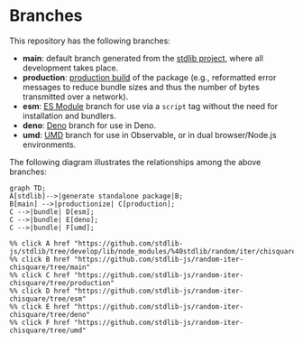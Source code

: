 <!--

@license Apache-2.0

Copyright (c) 2022 The Stdlib Authors.

Licensed under the Apache License, Version 2.0 (the "License");
you may not use this file except in compliance with the License.
You may obtain a copy of the License at

    http://www.apache.org/licenses/LICENSE-2.0

Unless required by applicable law or agreed to in writing, software
distributed under the License is distributed on an "AS IS" BASIS,
WITHOUT WARRANTIES OR CONDITIONS OF ANY KIND, either express or implied.
See the License for the specific language governing permissions and
limitations under the License.

-->

# Branches

This repository has the following branches:

-   **main**: default branch generated from the [stdlib project][stdlib-url], where all development takes place.
-   **production**: [production build][production-url] of the package (e.g., reformatted error messages to reduce bundle sizes and thus the number of bytes transmitted over a network).
-   **esm**: [ES Module][esm-url] branch for use via a `script` tag without the need for installation and bundlers.
-   **deno**: [Deno][deno-url] branch for use in Deno.
-   **umd**: [UMD][umd-url] branch for use in Observable, or in dual browser/Node.js environments.

The following diagram illustrates the relationships among the above branches:

```mermaid
graph TD;
A[stdlib]-->|generate standalone package|B;
B[main] -->|productionize| C[production];
C -->|bundle| D[esm];
C -->|bundle| E[deno];
C -->|bundle| F[umd];

%% click A href "https://github.com/stdlib-js/stdlib/tree/develop/lib/node_modules/%40stdlib/random/iter/chisquare"
%% click B href "https://github.com/stdlib-js/random-iter-chisquare/tree/main"
%% click C href "https://github.com/stdlib-js/random-iter-chisquare/tree/production"
%% click D href "https://github.com/stdlib-js/random-iter-chisquare/tree/esm"
%% click E href "https://github.com/stdlib-js/random-iter-chisquare/tree/deno"
%% click F href "https://github.com/stdlib-js/random-iter-chisquare/tree/umd"
```

[stdlib-url]: https://github.com/stdlib-js/stdlib/tree/develop/lib/node_modules/%40stdlib/random/iter/chisquare
[production-url]: https://github.com/stdlib-js/random-iter-chisquare/tree/production
[deno-url]: https://github.com/stdlib-js/random-iter-chisquare/tree/deno
[umd-url]: https://github.com/stdlib-js/random-iter-chisquare/tree/umd
[esm-url]: https://github.com/stdlib-js/random-iter-chisquare/tree/esm